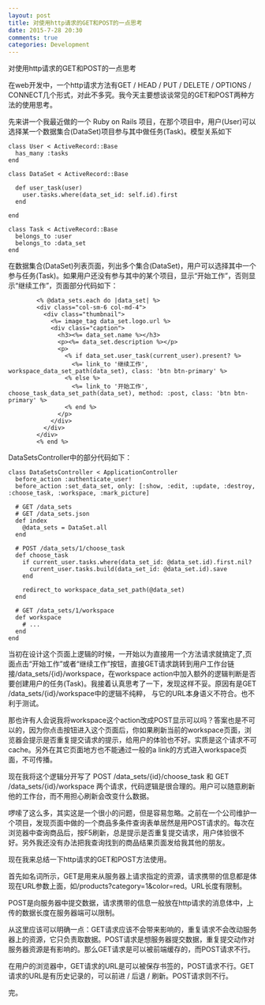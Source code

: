 ```yaml
---
layout: post
title: 对使用http请求的GET和POST的一点思考 
date: 2015-7-28 20:30
comments: true
categories: Development
---
```


对使用http请求的GET和POST的一点思考

在web开发中，一个http请求方法有GET / HEAD / PUT / DELETE / OPTIONS / CONNECT几个形式，对此不多究。我今天主要想谈谈常见的GET和POST两种方法的使用思考。

先来讲一个我最近做的一个 Ruby on Rails 项目，在那个项目中，用户(User)可以选择某一个数据集合(DataSet)项目参与其中做任务(Task)。模型关系如下

    class User < ActiveRecord::Base
      has_many :tasks       
    end

    class DataSet < ActiveRecord::Base

      def user_task(user)
        user.tasks.where(data_set_id: self.id).first
      end

    end

    class Task < ActiveRecord::Base
      belongs_to :user
      belongs_to :data_set
    end

在数据集合(DataSet)列表页面，列出多个集合(DataSet)，用户可以选择其中一个参与任务(Task)。如果用户还没有参与其中的某个项目，显示“开始工作”，否则显示“继续工作”，页面部分代码如下：
       
            <% @data_sets.each do |data_set| %>
            <div class="col-sm-6 col-md-4">
              <div class="thumbnail">
                <%= image_tag data_set.logo.url %>
                <div class="caption">
                  <h3><%= data_set.name %></h3>
                  <p><%= data_set.description %></p>
                  <p>
                    <% if data_set.user_task(current_user).present? %>
                      <%= link_to '继续工作', workspace_data_set_path(data_set), class: 'btn btn-primary' %>
                    <% else %>
                      <%= link_to '开始工作', choose_task_data_set_path(data_set), method: :post, class: 'btn btn-primary' %>
                    <% end %>
                  </p>
                </div>
              </div>
            </div>
            <% end %>
      
DataSetsController中的部分代码如下：

    class DataSetsController < ApplicationController
      before_action :authenticate_user!
      before_action :set_data_set, only: [:show, :edit, :update, :destroy, :choose_task, :workspace, :mark_picture]

      # GET /data_sets
      # GET /data_sets.json
      def index
        @data_sets = DataSet.all
      end

      # POST /data_sets/1/choose_task
      def choose_task
        if current_user.tasks.where(data_set_id: @data_set.id).first.nil?
          current_user.tasks.build(data_set_id: @data_set.id).save
        end

        redirect_to workspace_data_set_path(@data_set)
      end

      # GET /data_sets/1/workspace
      def workspace   
        # ...
      end
    end 
    
当初在设计这个页面上逻辑的时候，一开始以为直接用一个方法请求就搞定了,页面点击“开始工作”或者“继续工作”按钮，直接GET请求跳转到用户工作台链接/data_sets/{id}/workspace，在workspace action中加入额外的逻辑判断是否要创建用户的任务(Task)。我接着认真思考了一下，发现这样不妥。原因有是GET /data_sets/{id}/workspace中的逻辑不纯粹， 与它的URL本身语义不符合。也不利于测试。

那也许有人会说我将workspace这个action改成POST显示可以吗？答案也是不可以的，因为你点击按钮进入这个页面后，你如果刷新当前的workspace页面，浏览器会提示是否重复提交请求的提示，给用户的体验也不好。实质是这个请求不可cache。另外在其它页面地方也不能通过一般的a link的方式进入workspace页面，不可传播。

现在我将这个逻辑分开写了 POST /data_sets/{id}/choose_task 和 GET /data_sets/{id}/workspace 两个请求，代码逻辑是很合理的。用户可以随意刷新他的工作台，而不用担心刷新会改变什么数据。

啰嗦了这么多，其实这是一个很小的问题，但是容易忽略。之前在一个公司维护一个项目，发现页面中做的一个商品多条件查询表单居然是用POST请求的。每次在浏览器中查询商品后，按F5刷新，总是提示是否重复提交请求，用户体验很不好。另外我还没有办法把我查询找到的商品结果页面发给我其他的朋友。

现在我来总结一下http请求的GET和POST方法使用。

首先如名词所示，GET是用来从服务器上请求指定的资源，请求携带的信息都是体现在URL参数上面，如/products?category=1&color=red。URL长度有限制。

POST是向服务器中提交数据，请求携带的信息一般放在http请求的消息体中，上传的数据长度在服务器端可以限制。

从这里应该可以明确一点：GET请求应该不会带来影响的，重复请求不会改动服务器上的资源，它只负责取数据。POST请求是想服务器提交数据，重复提交动作对服务器资源是有影响的。那么GET请求是可以被前端缓存的，而POST请求不行。

在用户的浏览器中，GET请求的URL是可以被保存书签的，POST请求不行。GET请求的URL是有历史记录的，可以前进 / 后退 / 刷新。POST请求则不行。

完。
